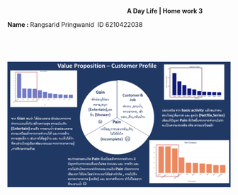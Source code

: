 <p style="padding-left: 270px;"><strong>A Day Life | Home work 3</strong></p>
<p><strong>Name : </strong>Rangsarid Pringwanid&nbsp; ID 6210422038</p>
<p>&nbsp;</p>
<p>&nbsp;</p>
<p><img src="https://github.com/rangsarid/BADS7105/blob/main/Homework%2003/Slide1.PNG" /></p>
